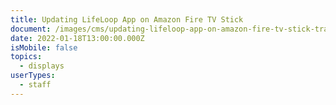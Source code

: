 ```yaml
---
title: Updating LifeLoop App on Amazon Fire TV Stick
document: /images/cms/updating-lifeloop-app-on-amazon-fire-tv-stick-training-doc-1-.pdf
date: 2022-01-18T13:00:00.000Z
isMobile: false
topics:
  - displays
userTypes:
  - staff
---
```

